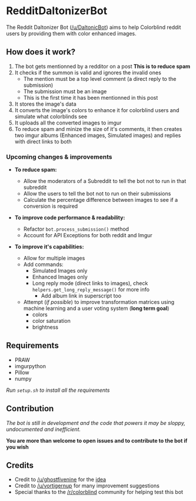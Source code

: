 # RedditDaltonizerBot
The Reddit Daltonizer Bot ([/u/DaltonicBot](https://www.reddit.com/user/DaltonicBot)) aims to help Colorblind reddit users by providing them with color enhanced images.


## How does it work?
1. The bot gets mentionned by a redditor on a post __This is to reduce spam__
2. It checks if the summon is valid and ignores the invalid ones
    - The mention must be a top level comment (a direct reply to the submission)
    - The submission must be an image
    - This is the first time it has been mentionned in this post
3. It stores the image's data
4. It converts the image's colors to enhance it for colorblind users and simulate what colorblinds see
5. It uploads all the converted images to imgur
6. To reduce spam and minize the size of it's comments, it then creates two imgur albums (Enhanced images, Simulated images) and replies with direct links to both


### Upcoming changes & improvements
- **To reduce spam:**
    - Allow the moderators of a Subreddit to tell the bot not to run in that subreddit
    - Allow the users to tell the bot not to run on their submissions
    - Calculate the percentage difference between images to see if a conversion is required

- **To improve code performance & readability:**
    - Refactor `bot.process_submission()` method
    - Account for API Exceptions for both reddit and Imgur

- **To improve it's capabilities:**
    - Allow for multiple images
    - Add commands:
        - Simulated Images only
        - Enhanced Images only
        - Long reply mode (direct links to images), check `helpers.get_long_reply_message()` for more info
            - Add album link in superscript too
    - Attempt (*if possible*) to improve transformation matrices using machine learning and a user voting system (**long term goal**)
        - colors
        - color saturation
        - brightness

## Requirements

- PRAW
- imgurpython
- Pillow
- numpy

*Run `setup.sh` to install all the requirements*


## Contribution

*The bot is still in development and the code that powers it may be sloppy, undocumented and inefficient.*

**You are more than welcome to open issues and to contribute to the bot if you wish**


## Credits
- Credit to [/u/ghostfivenine](https://www.reddit.com/u/ghostfivenine) for the [idea](https://www.reddit.com/r/RequestABot/comments/6tvpvq/request_a_bot_that_adjusts_the_colors_of_an_image/)
- Credit to [/u/vortigernup](https://www.reddit.com/user/vortigernup) for many improvement suggestions
- Special thanks to the [/r/colorblind](reddit.com/r/colorBlind/) community for helping test this bot
